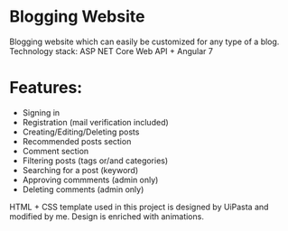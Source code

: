 # Blogging Website
Blogging website which can easily be customized for any type of a blog. Technology stack: ASP NET Core Web API + Angular 7

# Features:
- Signing in 
- Registration (mail verification included)
- Creating/Editing/Deleting posts
- Recommended posts section
- Comment section
- Filtering posts (tags or/and categories)
- Searching for a post (keyword)
- Approving commments (admin only)
- Deleting comments (admin only)


HTML + CSS template used in this project is designed by UiPasta and modified by me. Design is enriched with animations.
